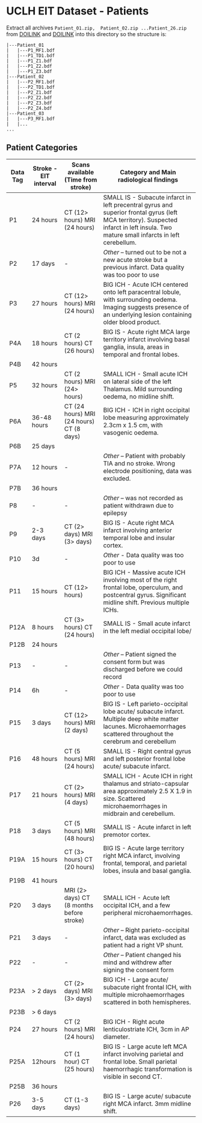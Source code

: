 # UCLH EIT Dataset - Patients

Extract all archives `Patient_01.zip,  Patient_02.zip ...Patient_26.zip` from [DOILINK](HERE) and [DOILINK](HERE) into this directory so the structure is:
```
|---Patient_01
|   |---P1_MF1.bdf
|   |---P1_TD1.bdf
|   |---P1_Z1.bdf
|   |---P1_Z2.bdf
|   |---P1_Z3.bdf
|---Patient_02
|   |---P2_MF1.bdf
|   |---P2_TD1.bdf
|   |---P2_Z1.bdf
|   |---P2_Z2.bdf
|   |---P2_Z3.bdf
|   |---P2_Z4.bdf
|---Patient_03
|   |---P3_MF1.bdf
|   |...
...
```

## Patient Categories


|    Data Tag     |    Stroke - EIT interval  |    Scans available (Time from stroke)                 |   Category and Main radiological findings  |
|-----------------|-------------------|----------------------------------------------------|-------------------------------------------------------------------------------------------------------------------------------------------------------------------------------------------------|
|    P1           |    24 hours       |    CT (12> hours)   MRI (24 hours)                 |    SMALL IS - Subacute infarct in left precentral gyrus and superior frontal gyrus (left MCA territory). Suspected   infarct in left insula. Two mature small infarcts in left cerebellum.    |
|    P2           |    17 days        |    -                                               |    *Other* – turned out to be not a new acute stroke but a previous infarct. Data quality was too poor to use                                                                               |
|    P3           |    27 hours       |    CT (12> hours)   MRI (24 hours)                 |    BIG ICH - Acute ICH centered onto left paracentral lobule, with surrounding oedema. Imaging suggests presence of an underlying lesion containing older blood product.                    |
|    P4A          |    18 hours       |    CT (2 hours)   CT (26 hours)                    |    BIG IS - Acute right MCA large territory infarct involving basal ganglia, insula, areas in temporal and frontal lobes.                                                                   |
|    P4B          |    42 hours       |                                                    |                                                                                                                                                                                                 |
|    P5           |    32 hours       |    CT (2 hours)   MRI (24> hours)                  |    SMALL ICH - Small acute ICH on lateral side of the left Thalamus. Mild surrounding oedema, no midline shift.                                                                            |
|    P6A          |    36-48 hours    |    CT (24 hours)   MRI (24 hours)   CT (8 days)    |    BIG ICH - ICH in right occipital lobe measuring approximately 2.3cm x 1.5 cm, with vasogenic oedema.                                                                                    |
|    P6B          |    25 days        |                                                    |                                                                                                                                                                                                 |
|    P7A          |    12 hours       |    -                                               |    *Other* – Patient with probably TIA and no stroke. Wrong electrode positioning, data was excluded.                                                                                        |
|    P7B          |    36 hours       |                                                    |                                                                                                                                                                                                 |
|    P8           |    -              |    -                                               |    *Other* – was not recorded as patient withdrawn due to epilepsy                                                                                                                              |
|    P9           |    2-3 days       |    CT (2> days)   MRI (3> days)                    |    BIG IS - Acute right MCA infarct involving anterior temporal lobe and insular cortex.                                                                                                      |
|    P10          |    3d             |    -                                               |    *Other* - Data quality was too poor to use                                                                                                                                                     |
|    P11          |    15 hours       |    CT (12> hours)                                  |    BIG ICH - Massive acute ICH involving most of the right frontal lobe, operculum, and postcentral gyrus. Significant midline shift. Previous multiple ICHs.                               |
|    P12A         |    8 hours        |    CT (3> hours)   CT (24 hours)                   |    SMALL IS - Small acute infarct in the left medial occipital lobe/                                                                                                                          |
|    P12B         |    24 hours       |                                                    |                                                                                                                                                                                                 |
|    P13          |    -              |    -                                               |    *Other* – Patient signed the consent form but was discharged before we could record                                                                                                          |
|    P14          |    6h             |    -                                               |    *Other* - Data quality was too poor to use                                                                                                                                                  |
|    P15          |    3 days         |    CT (12> hours)   MRI (2 days)                   |    BIG IS - Left parieto-occipital lobe acute/ subacute infarct. Multiple deep white matter lacunes. Microhaemorrhages scattered throughout the cerebrum and cerebellum                     |
|    P16          |    48 hours       |    CT (5 hours)   MRI (24 hours)                   |    SMALL IS - Right central gyrus and left posterior frontal lobe acute/ subacute infarct.                                                                                                    |
|    P17          |    21 hours       |    CT (2> hours)   MRI (4 days)                    |    SMALL ICH - Acute ICH in right thalamus and striato-capsular area approximately 2.5 X 1.9 in size. Scattered microhaemorrhages in midbrain and cerebellum.                               |
|    P18          |    3 days         |    CT (5 hours)   MRI (48 hours)                   |    SMALL IS - Acute infarct in left premotor cortex.                                                                                                                                          |
|    P19A         |    15 hours       |    CT (3> hours)   CT (20 hours)                   |    BIG IS - Acute large territory right MCA infarct, involving frontal, temporal, and parietal lobes, insula and basal ganglia.                                                             |
|    P19B         |    41 hours       |                                                    |                                                                                                                                                                                                 |
|    P20          |    3 days         |    MRI (2> days)   CT (8 months before stroke)     |    SMALL ICH - Acute left occipital ICH, and a few peripheral microhaemorrhages.                                                                                                              |
|    P21          |    3 days         |    -                                               |    *Other* – Right parieto-occipital infarct, data was excluded as patient had a right VP shunt.                                                                                                |
|    P22          |    -              |    -                                               |    *Other* – Patient changed his mind and withdrew after signing the consent form                                                                                                               |
|    P23A         |    > 2 days       |    CT (2> days)   MRI (3> days)                    |    BIG ICH - Large acute/ subacute right frontal ICH, with multiple microhaemorrhages scattered in both hemispheres.                                                                        |
|    P23B         |    > 6 days       |                                                    |                                                                                                                                                                                                 |
|    P24          |    27 hours       |    CT (2 hours)   MRI (24 hours)                   |    BIG ICH - Right acute lenticulostriate ICH, 3cm in AP diameter.                                                                                                                            |
|    P25A         |    12hours        |    CT (1 hour)   CT (25 hours)                     |    BIG IS - Large acute left MCA infarct involving parietal and frontal lobe. Small parietal haemorrhagic transformation is visible in second CT.                                           |
|    P25B         |    36 hours       |                                                    |                                                                                                                                                                                                 |
|    P26          |    3-5 days       |    CT (1-3 days)                                   |    BIG IS - Large acute/ subacute right MCA infarct. 3mm midline shift.                                                                                                                       |
